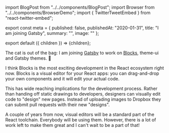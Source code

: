 import BlogPost from "../../components/BlogPost";
import Browser from "../../components/BrowserDemo";
import { TwitterTweetEmbed } from "react-twitter-embed";

export const meta = {
  published: false,
  publishedAt: "2020-01-31",
  title: "I am joining Gatsby",
  summary:
    "",
  image: ""
};

export default ({ children }) => <BlogPost meta={meta}>{children}</BlogPost>;

The cat is out of the bag: I am joining [Gatsby](https://gatsbyjs.com) to work on [Blocks](https://blocks-ui.com), theme-ui and Gatsby themes. 🎉

I think Blocks is the most exciting development in the React ecosystem right now. Blocks is a visual editor for your React apps: you can drag-and-drop your own components and it will edit your actual code. 

<TwitterTweetEmbed
  tweetId="1199384410199449600"
/>

This has wide reaching implications for the development process. Rather than handing off static drawings to developers, designers can visually edit code to "design" new pages. Instead of uploading images to Dropbox they can submit pull requests with their new "designs".

A couple of years from now, visual editors will be a standard part of the React toolchain. Everybody will be using them. However, there is a lot of work left to make them great and I can't wait to be a part of that!

